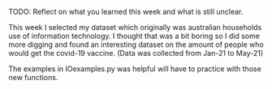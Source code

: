 TODO: Reflect on what you learned this week and what is still unclear.

This week I selected my dataset which originally was australian households use of information technology. I thought that was a bit boring so I did some more digging and found an interesting dataset on the amount of people who would get the covid-19 vaccine. (Data was collected from Jan-21 to May-21) 

The examples in IOexamples.py was helpful will have to practice with those new functions. 